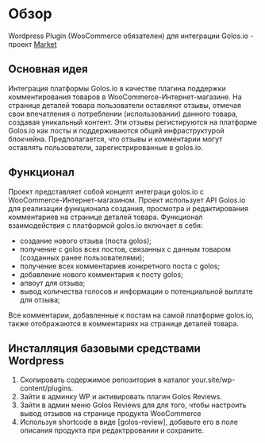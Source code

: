 # Обзор

Wordpress Plugin (WooCommerce обязателен) для интеграции Golos.io - проект [Market](https://golwp.wecandevelopit.com/)

## Основная идея

Интеграция платформы Golos.io в качестве плагина поддержки комментирования товаров в WooCommerce-Интернет-магазине. 
На странице деталей товара пользователи оставляют отзывы, отмечая свои впечатления о потреблении (использовании) данного товара, создавая уникальный контент. Эти отзывы регистируются на платформе Golos.io как посты и поддерживаются общей инфраструктурой блокчейна.
Предполагается, что отзывы и комментарии могут оставлять пользователи, зарегистрированные в golos.io.

## Функционал

Проект представляет собой концепт интеграци golos.io с  WooCommerce-Интернет-магазином. Проект использует API Golos.io для реализации функционала создания, просмотра и редактирования комментариев на странице деталей товара.
Функционал взаимодействия с платформой golos.io включает в себя:
- создание нового отзыва (поста golos);
- получение с golos всех постов, связанных с данным товаром (созданных ранее пользователями);
- получение всех комментариев конкретного поста с golos;
- добавление нового комментария к посту golos;
- апвоут для отзыва;
- вывод количества голосов и информации о потенциальной выплате для отзыва;

Все комментарии, добавленные к постам на самой платформе golos.io, также отображаются в комментариях на странице деталей товара.

## Инсталляция базовыми средствами Wordpress
1. Скопировать содержимое репозитория в каталог your.site/wp-content/plugins.
2. Зайти в админку WP и активировать плагин Golos Reviews.
3. Зайти в админ меню Golos Reviews для для того, чтобы настроить вывод отзывов на странице продукта WooCommerce
4. Используя shortcode в виде [golos-review], добавьте его в поле описания продукта при редактрровании и сохраните.
